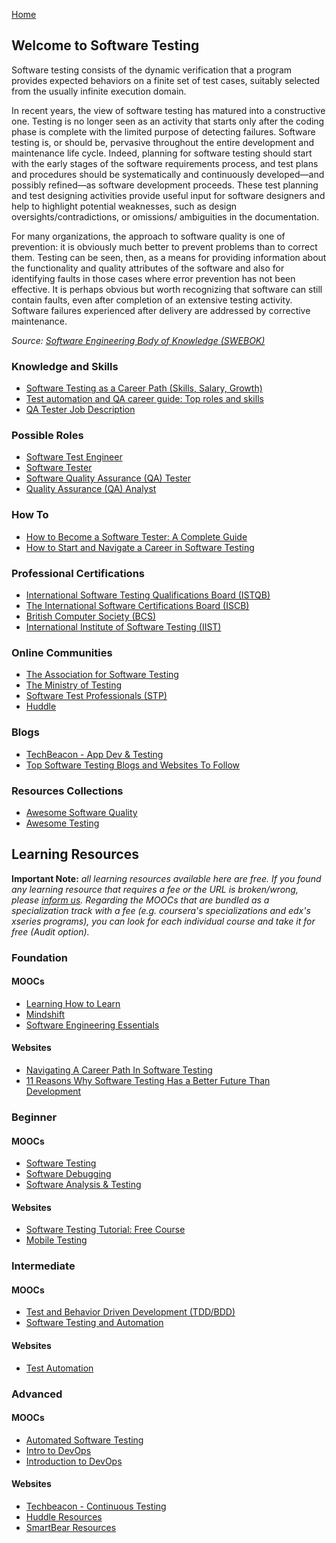 [Home](index.md)
## Welcome to Software Testing

Software testing consists of the dynamic verification that a program provides expected behaviors on a finite set of test cases, suitably selected from the usually infinite execution domain.

In recent years, the view of software testing has matured into a constructive one. Testing is no longer seen as an activity that starts only after the coding phase is complete with the limited purpose of detecting failures. Software testing is, or should be, pervasive throughout the entire development and maintenance life cycle. Indeed, planning for software testing should start with the early stages of the software requirements process, and test plans and procedures should be systematically and continuously developed—and possibly refined—as software development proceeds. These test planning and test designing activities provide useful input for software designers and help to highlight potential weaknesses, such as design oversights/contradictions, or omissions/ ambiguities in the documentation.

For many organizations, the approach to software quality is one of prevention: it is obviously much better to prevent problems than to correct them. Testing can be seen, then, as a means for providing information about the functionality and quality attributes of the software and also for identifying faults in those cases where error prevention has not been effective. It is perhaps obvious but worth recognizing that software can still contain faults, even after completion of an extensive testing activity. Software failures experienced after delivery are addressed by corrective maintenance.

*Source: [Software Engineering Body of Knowledge (SWEBOK)](https://www.computer.org/education/bodies-of-knowledge/software-engineering)*

### Knowledge and Skills

- [Software Testing as a Career Path (Skills, Salary, Growth)](https://www.guru99.com/software-testing-career-complete-guide.html)
- [Test automation and QA career guide: Top roles and skills](https://techbeacon.com/app-dev-testing/test-automation-qa-career-guide-top-roles-skills)
- [QA Tester Job Description](https://www.jobhero.com/qa-tester-job-description/)

### Possible Roles

- [Software Test Engineer](https://www.altexsoft.com/blog/engineering/qa-engineering-roles-skills-tools-and-responsibilities-within-a-testing-team/)
- [Software Tester](http://www.test-institute.org/Software_Testing_Roles_And_Responsibilities.php)
- [Software Quality Assurance (QA) Tester](https://testinggenez.com/qa-software-tester-qualities/)
- [Quality Assurance (QA) Analyst](https://www.careerexplorer.com/careers/quality-assurance-analyst/)

### How To

- [How to Become a Software Tester: A Complete Guide](http://www.asktester.com/how-to-become-a-software-tester/)
- [How to Start and Navigate a Career in Software Testing](https://www.testim.io/blog/how-to-start-and-navigate-a-career-in-software-testing/)

### Professional Certifications

- [International Software Testing Qualifications Board (ISTQB)](https://www.istqb.org/certification-path-root/why-istqb-certification.html)
- [The International Software Certifications Board (ISCB)](http://www.softwarecertifications.org/process/software-certifications-overview/)
- [British Computer Society (BCS)](http://certifications.bcs.org/category/15568)
- [International Institute of Software Testing (IIST)](http://testinginstitute.com/software-testing-certifications.php)

### Online Communities

- [The Association for Software Testing](https://www.associationforsoftwaretesting.org/)
- [The Ministry of Testing](http://www.ministryoftesting.com/)
- [Software Test Professionals (STP)](http://www.softwaretestpro.com/)
- [Huddle](https://huddle.eurostarsoftwaretesting.com/)

### Blogs

- [TechBeacon - App Dev & Testing](https://techbeacon.com/app-dev-testing)
- [Top Software Testing Blogs and Websites To Follow](http://blog.feedspot.com/software_testing_blogs/)

### Resources Collections

- [Awesome Software Quality](http://ligurio.github.io/awesome-software-quality/)
- [Awesome Testing](https://github.com/TheJambo/awesome-testing)

## Learning Resources

**Important Note:** *all learning resources available here are free. If you found any learning resource that requires a fee or the URL is broken/wrong, please [inform us](https://github.com/ayshahrah/seg/issues). Regarding the MOOCs that are bundled as a specialization track with a fee (e.g. coursera's specializations and edx's xseries programs), you can look for each individual course and take it for free (Audit option).*

### Foundation

#### MOOCs

- [Learning How to Learn](https://www.coursera.org/learn/learning-how-to-learn)
- [Mindshift](https://www.coursera.org/learn/mindshift)
- [Software Engineering Essentials](https://www.edx.org/course/software-engineering-essentials)

#### Websites

- [Navigating A Career Path In Software Testing](https://www.ministryoftesting.com/dojo/lessons/navigating-a-career-path-in-software-testing)
- [11 Reasons Why Software Testing Has a Better Future Than Development](https://hackernoon.com/11-reasons-why-testing-has-a-better-future-than-development-vu3aj31k6)

### Beginner

#### MOOCs

- [Software Testing](https://www.udacity.com/course/software-testing--cs258)
- [Software Debugging](https://www.udacity.com/course/software-debugging--cs259)
- [Software Analysis & Testing](https://www.udacity.com/course/software-analysis-testing--ud333)

#### Websites

- [Software Testing Tutorial: Free Course](https://www.guru99.com/software-testing.html)
- [Mobile Testing](https://learn.techbeacon.com/tracks/mobile-testing)

### Intermediate

#### MOOCs

- [Test and Behavior Driven Development (TDD/BDD)](https://www.coursera.org/learn/test-and-behavior-driven-development-tdd-bdd)
- [Software Testing and Automation](https://www.coursera.org/specializations/software-testing-automation)

#### Websites

- [Test Automation](https://devqa.io/)

### Advanced

#### MOOCs

- [Automated Software Testing](https://www.edx.org/professional-certificate/delftx-automated-software-testing)
- [Intro to DevOps](https://www.udacity.com/course/intro-to-devops--ud611)
- [Introduction to DevOps](https://www.coursera.org/learn/intro-to-devops)

#### Websites

- [Techbeacon - Continuous Testing](https://learn.techbeacon.com/tracks/continuous-testing)
- [Huddle Resources](https://huddle.eurostarsoftwaretesting.com/resources/)
- [SmartBear Resources](https://smartbear.com/resources/)
